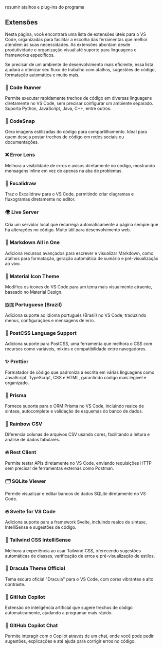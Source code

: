 resumir atalhos e plug-ins do programa

## Extensões

Nesta página, você encontrará uma lista de extensões úteis para o VS Code, organizadas para facilitar a escolha das ferramentas que melhor atendem às suas necessidades. As extensões abordam desde produtividade e organização visual até suporte para linguagens e frameworks específicos.

Se precisar de um ambiente de desenvolvimento mais eficiente, essa lista ajudará a otimizar seu fluxo de trabalho com atalhos, sugestões de código, formatação automática e muito mais. 

### 🔹 **Code Runner**

Permite executar rapidamente trechos de código em diversas linguagens diretamente no VS Code, sem precisar configurar um ambiente separado. Suporta Python, JavaScript, Java, C++, entre outros.

### 📸 **CodeSnap**

Gera imagens estilizadas do código para compartilhamento. Ideal para quem deseja postar trechos de código em redes sociais ou documentações.

### ❌ **Error Lens**

Melhora a visibilidade de erros e avisos diretamente no código, mostrando mensagens inline em vez de apenas na aba de problemas.

### 📝 **Excalidraw**

Traz o Excalidraw para o VS Code, permitindo criar diagramas e fluxogramas diretamente no editor.

### 🌍 **Live Server**

Cria um servidor local que recarrega automaticamente a página sempre que há alterações no código. Muito útil para desenvolvimento web.

### 📄 **Markdown All in One**

Adiciona recursos avançados para escrever e visualizar Markdown, como atalhos para formatação, geração automática de sumário e pré-visualização ao vivo.

### 🎨 **Material Icon Theme**

Modifica os ícones do VS Code para um tema mais visualmente atraente, baseado no Material Design.

### 🇧🇷 **Portuguese (Brazil)**

Adiciona suporte ao idioma português (Brasil) no VS Code, traduzindo menus, configurações e mensagens de erro.

### 🎨 **PostCSS Language Support**

Adiciona suporte para PostCSS, uma ferramenta que melhora o CSS com recursos como variáveis, mixins e compatibilidade entre navegadores.

### ✨ **Prettier**

Formatador de código que padroniza a escrita em várias linguagens como JavaScript, TypeScript, CSS e HTML, garantindo código mais legível e organizado.

### 🔗 **Prisma**

Fornece suporte para o ORM Prisma no VS Code, incluindo realce de sintaxe, autocomplete e validação de esquemas do banco de dados.

### 🌈 **Rainbow CSV**

Diferencia colunas de arquivos CSV usando cores, facilitando a leitura e análise de dados tabulares.

### 🔥 **Rest Client**

Permite testar APIs diretamente no VS Code, enviando requisições HTTP sem precisar de ferramentas externas como Postman.

### 🗂️ **SQLite Viewer**

Permite visualizar e editar bancos de dados SQLite diretamente no VS Code.

### 🔥 **Svelte for VS Code**

Adiciona suporte para a framework Svelte, incluindo realce de sintaxe, IntelliSense e sugestões de código.

### 🌊 **Tailwind CSS IntelliSense**

Melhora a experiência ao usar Tailwind CSS, oferecendo sugestões automáticas de classes, verificação de erros e pré-visualização de estilos.

### 🦇 **Dracula Theme Official**

Tema escuro oficial "Dracula" para o VS Code, com cores vibrantes e alto contraste.

### 🤖 **GitHub Copilot**

Extensão de inteligência artificial que sugere trechos de código automaticamente, ajudando a programar mais rápido.

### 💬 **GitHub Copilot Chat**

Permite interagir com o Copilot através de um chat, onde você pode pedir sugestões, explicações e até ajuda para corrigir erros no código.